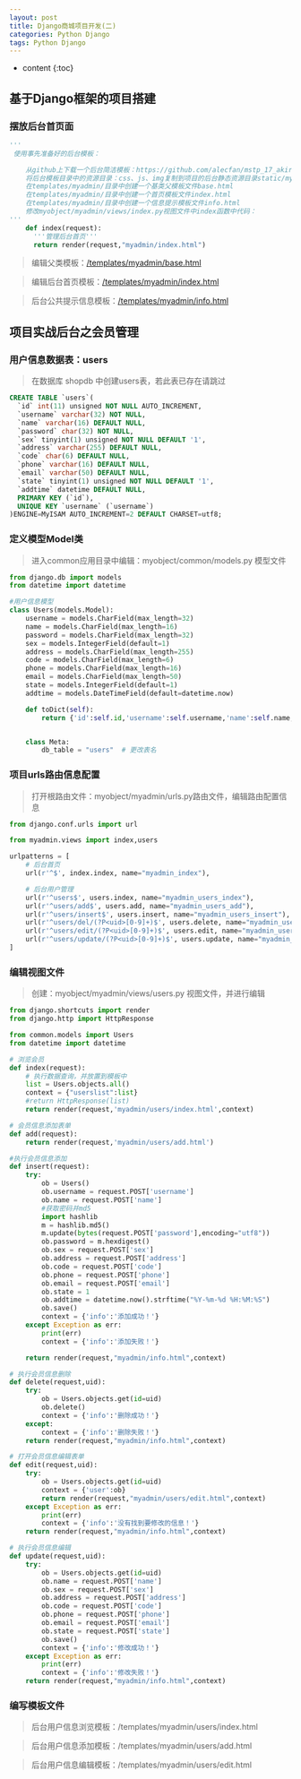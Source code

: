 ```yaml
---
layout: post
title: Django商城项目开发(二) 
categories: Python Django
tags: Python Django
---
```


* content
{:toc}



## 基于Django框架的项目搭建


### 摆放后台首页面


```py
'''
 使用事先准备好的后台模板：

    从github上下载一个后台简洁模板：https://github.com/alecfan/mstp_17_akira
    将后台模板目录中的资源目录：css、js、img复制到项目的后台静态资源目录static/myadmin/中
    在templates/myadmin/目录中创建一个基类父模板文件base.html
    在templates/myadmin/目录中创建一个首页模板文件index.html
    在templates/myadmin/目录中创建一个信息提示模板文件info.html
    修改myobject/myadmin/views/index.py视图文件中index函数中代码：
'''
    def index(request):
      '''管理后台首页'''
      return render(request,"myadmin/index.html")

```

> 编辑父类模板：[/templates/myadmin/base.html](view-source:https://www.datadatadata.cn/files/001/myadmin/base.html)

> 编辑后台首页模板：[/templates/myadmin/index.html](view-source:https://www.datadatadata.cn/files/001/myadmin/index.html)

> 后台公共提示信息模板：[/templates/myadmin/info.html](view-source:https://www.datadatadata.cn/files/001/myadmin/info.html)


## 项目实战后台之会员管理

### 用户信息数据表：users

> 在数据库 shopdb 中创建users表，若此表已存在请跳过


```sql
CREATE TABLE `users`(
  `id` int(11) unsigned NOT NULL AUTO_INCREMENT,
  `username` varchar(32) NOT NULL,
  `name` varchar(16) DEFAULT NULL,
  `password` char(32) NOT NULL,
  `sex` tinyint(1) unsigned NOT NULL DEFAULT '1',
  `address` varchar(255) DEFAULT NULL,
  `code` char(6) DEFAULT NULL,
  `phone` varchar(16) DEFAULT NULL,
  `email` varchar(50) DEFAULT NULL,
  `state` tinyint(1) unsigned NOT NULL DEFAULT '1',
  `addtime` datetime DEFAULT NULL, 
  PRIMARY KEY (`id`),      
  UNIQUE KEY `username` (`username`)
)ENGINE=MyISAM AUTO_INCREMENT=2 DEFAULT CHARSET=utf8;

```

### 定义模型Model类

> 进入common应用目录中编辑：myobject/common/models.py 模型文件


```py
from django.db import models
from datetime import datetime

#用户信息模型
class Users(models.Model):
    username = models.CharField(max_length=32)
    name = models.CharField(max_length=16)
    password = models.CharField(max_length=32)
    sex = models.IntegerField(default=1)
    address = models.CharField(max_length=255)
    code = models.CharField(max_length=6)
    phone = models.CharField(max_length=16)
    email = models.CharField(max_length=50)
    state = models.IntegerField(default=1)
    addtime = models.DateTimeField(default=datetime.now)

    def toDict(self):
        return {'id':self.id,'username':self.username,'name':self.name,'password':self.password,'address':self.address,'phone':self.phone,'email':self.email,'state':self.state,'addtime':self.addtime}


    class Meta:
        db_table = "users"  # 更改表名

```


### 项目urls路由信息配置

> 打开根路由文件：myobject/myadmin/urls.py路由文件，编辑路由配置信息

```py
from django.conf.urls import url

from myadmin.views import index,users

urlpatterns = [
    # 后台首页
    url(r'^$', index.index, name="myadmin_index"),

    # 后台用户管理
    url(r'^users$', users.index, name="myadmin_users_index"),
    url(r'^users/add$', users.add, name="myadmin_users_add"),
    url(r'^users/insert$', users.insert, name="myadmin_users_insert"),
    url(r'^users/del/(?P<uid>[0-9]+)$', users.delete, name="myadmin_users_del"),
    url(r'^users/edit/(?P<uid>[0-9]+)$', users.edit, name="myadmin_users_edit"),
    url(r'^users/update/(?P<uid>[0-9]+)$', users.update, name="myadmin_users_update"),
]
```


### 编辑视图文件

> 创建：myobject/myadmin/views/users.py 视图文件，并进行编辑

```py
from django.shortcuts import render
from django.http import HttpResponse

from common.models import Users
from datetime import datetime

# 浏览会员
def index(request):
    # 执行数据查询，并放置到模板中
    list = Users.objects.all()
    context = {"userslist":list}
    #return HttpResponse(list)
    return render(request,'myadmin/users/index.html',context) 

# 会员信息添加表单
def add(request):
    return render(request,'myadmin/users/add.html')

#执行会员信息添加    
def insert(request):
    try:
        ob = Users()
        ob.username = request.POST['username']
        ob.name = request.POST['name']
        #获取密码并md5
        import hashlib
        m = hashlib.md5() 
        m.update(bytes(request.POST['password'],encoding="utf8"))
        ob.password = m.hexdigest()
        ob.sex = request.POST['sex']
        ob.address = request.POST['address']
        ob.code = request.POST['code']
        ob.phone = request.POST['phone']
        ob.email = request.POST['email']
        ob.state = 1
        ob.addtime = datetime.now().strftime("%Y-%m-%d %H:%M:%S")
        ob.save()
        context = {'info':'添加成功！'}
    except Exception as err:
        print(err)
        context = {'info':'添加失败！'}

    return render(request,"myadmin/info.html",context)

# 执行会员信息删除
def delete(request,uid):
    try:
        ob = Users.objects.get(id=uid)
        ob.delete()
        context = {'info':'删除成功！'}
    except:
        context = {'info':'删除失败！'}
    return render(request,"myadmin/info.html",context)

# 打开会员信息编辑表单
def edit(request,uid):
    try:
        ob = Users.objects.get(id=uid)
        context = {'user':ob}
        return render(request,"myadmin/users/edit.html",context)
    except Exception as err:
        print(err)
        context = {'info':'没有找到要修改的信息！'}
    return render(request,"myadmin/info.html",context)

# 执行会员信息编辑
def update(request,uid):
    try:
        ob = Users.objects.get(id=uid)
        ob.name = request.POST['name']
        ob.sex = request.POST['sex']
        ob.address = request.POST['address']
        ob.code = request.POST['code']
        ob.phone = request.POST['phone']
        ob.email = request.POST['email']
        ob.state = request.POST['state']
        ob.save()
        context = {'info':'修改成功！'}
    except Exception as err:
        print(err)
        context = {'info':'修改失败！'}
    return render(request,"myadmin/info.html",context)
```


### 编写模板文件


> 后台用户信息浏览模板：/templates/myadmin/users/index.html

> 后台用户信息添加模板：/templates/myadmin/users/add.html

> 后台用户信息编辑模板：/templates/myadmin/users/edit.html

